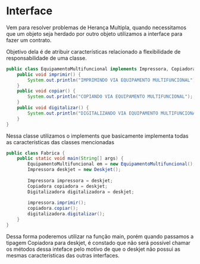 # Interface

Vem para resolver problemas de Herança Multipla, quando necessitamos que um objeto seja herdado por outro objeto utilizamos a interface para fazer um contrato.

Objetivo dela é de atribuir características relacionado a flexibilidade de responsabilidade de uma classe.

```java
public class EquipamentoMultifuncional implements Impressora, Copiadora, Digitalizadora {
	public void imprimir() {
		System.out.println("IMPRIMINDO VIA EQUIPAMENTO MULTIFUNCIONAL");
	}
	public void copiar() {
		System.out.println("COPIANDO VIA EQUIPAMENTO MULTIFUNCIONAL");
	}
	public void digitalizar() {
		System.out.println("DIGITALIZANDO VIA EQUIPAMENTO MULTIFUNCIONAL");
	}
}
```

Nessa classe utilizamos o implements que basicamente implementa todas as características das classes mencionadas 

```java
public class Fabrica {
	public static void main(String[] args) {
		EquipamentoMultifuncional em = new EquipamentoMultifuncional();
		Impressora deskjet = new Deskjet();
		
		Impressora impressora = deskjet;
		Copiadora copiadora = deskjet;
		Digitalizadora digitalizadora = deskjet;
		
		impressora.imprimir();
		copiadora.copiar();
		digitalizadora.digitalizar();
	}
}
```

Dessa forma poderemos utilizar na função main, porém quando passamos a tipagem Copiadora para deskjet, é constado que não será possível chamar os métodos dessa inteface pelo motivo de que o deskjet não possui as mesmas características das outras interfaces.  
